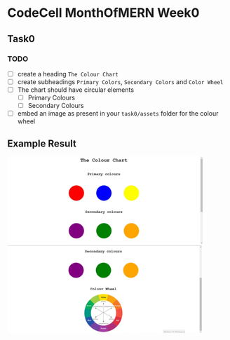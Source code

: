 # CodeCell MonthOfMERN Week0

## Task0

### TODO

- [ ] create a heading `The Colour Chart`
- [ ] create subheadings `Primary Colors`, `Secondary Colors` and `Color Wheel` 
- [ ] The chart should have circular elements
  - [ ] Primary Colours
  - [ ] Secondary Colours
- [ ] embed an image as present in your `task0/assets` folder for the colour wheel

## Example Result

<img src="../assets/task0-ss1.jpg" height="200" />
<img src="../assets/task0-ss2.jpg" height="200" />
